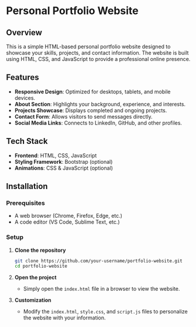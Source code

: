 # Personal Portfolio Website

## Overview

This is a simple HTML-based personal portfolio website designed to showcase your skills, projects, and contact information. The website is built using HTML, CSS, and JavaScript to provide a professional online presence.

## Features

- **Responsive Design**: Optimized for desktops, tablets, and mobile devices.
- **About Section**: Highlights your background, experience, and interests.
- **Projects Showcase**: Displays completed and ongoing projects.
- **Contact Form**: Allows visitors to send messages directly.
- **Social Media Links**: Connects to LinkedIn, GitHub, and other profiles.

## Tech Stack

- **Frontend**: HTML, CSS, JavaScript
- **Styling Framework**: Bootstrap (optional)
- **Animations**: CSS & JavaScript (optional)

## Installation

### Prerequisites

- A web browser (Chrome, Firefox, Edge, etc.)
- A code editor (VS Code, Sublime Text, etc.)

### Setup

1. **Clone the repository**

   ```sh
   git clone https://github.com/your-username/portfolio-website.git
   cd portfolio-website
   ```

2. **Open the project**

   - Simply open the `index.html` file in a browser to view the website.

3. **Customization**

   - Modify the `index.html`, `style.css`, and `script.js` files to personalize the website with your information.





